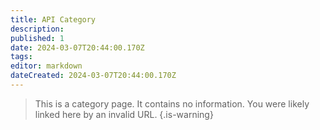 ```yaml
---
title: API Category
description: 
published: 1
date: 2024-03-07T20:44:00.170Z
tags: 
editor: markdown
dateCreated: 2024-03-07T20:44:00.170Z
---
```


> This is a category page. It contains no information. You were likely linked here by an invalid URL.
{.is-warning}